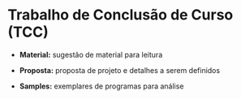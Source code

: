 Trabalho de Conclusão de Curso (TCC)
==================

* **Material:** sugestão de material para leitura

* **Proposta:** proposta de projeto e detalhes a serem definidos

* **Samples:** exemplares de programas para análise
